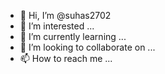 - 👋 Hi, I’m @suhas2702
- 👀 I’m interested  ...
- 🌱 I’m currently learning ...
- 💞️ I’m looking to collaborate on ...
- 📫 How to reach me ...

<!---
suhas2702/suhas2702 is a ✨ special ✨ repository because its `README.md` (this file) appears on your GitHub profile.
You can click the Preview link to take a look at your changes.
--->
